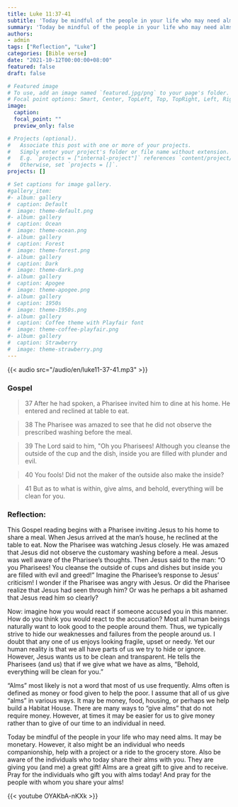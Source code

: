 ```yaml
---
title: Luke 11:37-41
subtitle: 'Today be mindful of the people in your life who may need alms.  It may be monetary.  However, it also might be an individual who needs companionship, help with a project or a ride to the grocery store.  Also be aware of the individuals who today share their alms with you.'
summary: 'Today be mindful of the people in your life who may need alms.  It may be monetary.  However, it also might be an individual who needs companionship, help with a project or a ride to the grocery store.  Also be aware of the individuals who today share their alms with you.'
authors:
- admin
tags: ["Reflection", "Luke"]
categories: [Bible verse]
date: "2021-10-12T00:00:00+08:00"
featured: false
draft: false

# Featured image
# To use, add an image named `featured.jpg/png` to your page's folder.
# Focal point options: Smart, Center, TopLeft, Top, TopRight, Left, Right, BottomLeft, Bottom, BottomRight
image:
  caption:
  focal_point: ""
  preview_only: false

# Projects (optional).
#   Associate this post with one or more of your projects.
#   Simply enter your project's folder or file name without extension.
#   E.g. `projects = ["internal-project"]` references `content/project/deep-learning/index.md`.
#   Otherwise, set `projects = []`.
projects: []

# Set captions for image gallery.
#gallery_item:
#- album: gallery
#  caption: Default
#  image: theme-default.png
#- album: gallery
#  caption: Ocean
#  image: theme-ocean.png
#- album: gallery
#  caption: Forest
#  image: theme-forest.png
#- album: gallery
#  caption: Dark
#  image: theme-dark.png
#- album: gallery
#  caption: Apogee
#  image: theme-apogee.png
#- album: gallery
#  caption: 1950s
#  image: theme-1950s.png
#- album: gallery
#  caption: Coffee theme with Playfair font
#  image: theme-coffee-playfair.png
#- album: gallery
#  caption: Strawberry
#  image: theme-strawberry.png
---
```


{{< audio src="/audio/en/luke11-37-41.mp3" >}}

### Gospel
> 37 After he had spoken, a Pharisee invited him to dine at his home. He entered and reclined at table to eat.

> 38 The Pharisee was amazed to see that he did not observe the prescribed washing before the meal.

> 39 The Lord said to him, "Oh you Pharisees! Although you cleanse the outside of the cup and the dish, inside you are filled with plunder and evil.

> 40 You fools! Did not the maker of the outside also make the inside?

> 41 But as to what is within, give alms, and behold, everything will be clean for you.

### Reflection:
This Gospel reading begins with a Pharisee inviting Jesus to his home to share a meal.  When Jesus arrived at the man’s house, he reclined at the table to eat.  Now the Pharisee was watching Jesus closely.  He was amazed that Jesus did not observe the customary washing before a meal.  Jesus was well aware of the Pharisee’s thoughts.  Then Jesus said to the man: “O you Pharisees!  You cleanse the outside of cups and dishes but inside you are filled with evil and greed!”  Imagine the Pharisee’s response to Jesus’ criticism!  I wonder if the Pharisee was angry with Jesus.  Or did the Pharisee realize that Jesus had seen through him?  Or was he perhaps a bit ashamed that Jesus read him so clearly?

Now: imagine how you would react if someone accused you in this manner.  How do you think you would react to the accusation?  Most all human beings naturally want to look good to the people around them.  Thus, we typically strive to hide our weaknesses and failures from the people around us.  I doubt that any one of us enjoys looking fragile, upset or needy.  Yet our human reality is that we all have parts of us we try to hide or ignore.  However, Jesus wants us to be clean and transparent.  He tells the Pharisees (and us) that if we give what we have as alms, “Behold, everything will be clean for you.”

“Alms” most likely is not a word that most of us use frequently.  Alms often is defined as money or food given to help the poor.  I assume that all of us give “alms” in various ways.  It may be money, food, housing, or perhaps we help build a Habitat House.  There are many ways to “give alms” that do not require money.  However, at times it may be easier for us to give money rather than to give of our time to an individual in need.

Today be mindful of the people in your life who may need alms.  It may be monetary.  However, it also might be an individual who needs companionship, help with a project or a ride to the grocery store.  Also be aware of the individuals who today share their alms with you.  They are giving you (and me) a great gift!  Alms are a great gift to give and to receive.  Pray for the individuals who gift you with alms today!  And pray for the people with whom you share your alms!

{{< youtube OYAKbA-nKXk >}}

